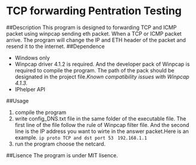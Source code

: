 ﻿# TCP forwarding Pentration Testing 
##Description
This program is designed to forwarding TCP and ICMP packet using winpcap sending eth packet. When a TCP or ICMP packet arrive. The program will change the IP and ETH header of the packet and resend it to the internet.
##Dependence
*	Windows only
*	Winpcap driver 4.1.2 is required.
 And the developer pack of Winpcap is required to compile the program. The path of the pack should be designated in the project file._Known compatibility issues with Winpcap 4.1.3._
 *	IPhelper API


##Usage
1.	compile the program
2.	write config_DNS.txt file in the same folder of the executable file. The first line of the file follow the rule of Winpcap filter file. And the second line is the IP address you want to wirte in the answer packet.Here is an example.
`ip proto TCP and dst port 53 `
`192.168.1.1` 
3.	run the program choose the netcard.

##Lisence
The program is under MIT lisence.